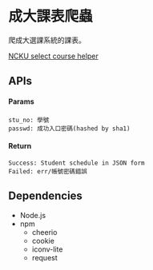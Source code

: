 # 成大課表爬蟲

爬成大選課系統的課表。

[NCKU select course helper](https://ncku-select-course-helper.herokuapp.com)

## APIs
#### Params
```
stu_no: 學號
passwd: 成功入口密碼(hashed by sha1)
```
#### Return
```
Success: Student schedule in JSON form
Failed: err/帳號密碼錯誤
```

## Dependencies
* Node.js
* npm
    * cheerio
    * cookie
    * iconv-lite
    * request
